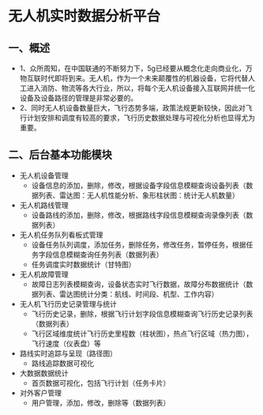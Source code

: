 ﻿# 无人机实时数据分析平台

## 一、概述
+ 1、众所周知，在中国联通的不断努力下，5g已经要从概念化走向商业化，万物互联时代即将到来。无人机，作为一个未来颠覆性的机器设备，它将代替人工进入消防、物流等各大行业，所以，将每个无人机设备接入互联网并统一化设备及设备路径的管理是非常必要的。
+ 2、同时无人机设备数量巨大，飞行态势多端，政策法规更新较快，因此对飞行计划安排和调度有较高的要求，飞行历史数据处理与可视化分析也显得尤为重要。

## 二、后台基本功能模块
+ 无人机设备管理
    - 设备信息的添加，删除，修改，根据设备字段信息模糊查询设备列表（数据列表、雷达图：无人机性能分析、象形柱状图：统计无人机数量）
+ 无人机路线管理
    - 设备路线的添加，删除，修改，根据路线字段信息模糊查询录像列表（数据列表）
+ 无人机任务队列看板式管理
    - 设备任务队列调度，添加任务，删除任务，修改任务，暂停任务，根据任务字段信息模糊查询任务列表（数据列表）
    - 任务调度实时数据统计（甘特图）
+ 无人机故障管理
    - 故障日志列表模糊查询，设备状态实时飞行数据，故障分布数据统计（数据列表、雷达图统计分类：航线、时间段、机型、工作内容）
+ 无人机飞行历史记录管理与统计
    - 飞行历史记录，删除，根据飞行计划字段信息模糊查询飞行历史记录列表（数据列表）
    - 飞行区域维度统计飞行历史里程数（柱状图），热点飞行区域（热力图），飞行速度（仪表盘）等
+ 路线实时追踪与呈现（路径图）
    - 路线追踪数据可视化
+ 大数据数据统计
    - 首页数据可视化，包括飞行计划（任务卡片）
+ 对外客户管理
    - 用户管理，添加，修改，删除等（数据列表）


